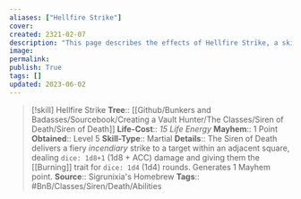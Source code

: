 ```yaml
---
aliases: ["Hellfire Strike"]
cover: 
created: 2321-02-07
description: "This page describes the effects of Hellfire Strike, a skill for the homebrew skilltree Siren of Death for the Bunkers and Badasses TTRPG."
image: 
permalink: 
publish: True
tags: []
updated: 2023-06-02
---
```


> [!skill] Hellfire Strike
> **Tree**:: [[Github/Bunkers and Badasses/Sourcebook/Creating a Vault Hunter/The Classes/Siren of Death/Siren of Death]]
> **Life-Cost**:: *15 Life Energy*
> **Mayhem**:: 1 Point
> **Obtained**:: Level 5
> **Skill-Type**:: Martial
> **Details**:: The Siren of Death delivers a fiery *incendiary* strike to a target within an adjacent square, dealing `dice: 1d8+1` (1d8 + ACC) damage and giving them the [[Burning]] trait for `dice: 1d4` (1d4) rounds. Generates 1 Mayhem point.
> **Source**:: Sigrunixia's Homebrew
> **Tags**:: #BnB/Classes/Siren/Death/Abilities
